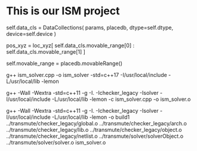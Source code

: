 # This is our ISM project

self.data_cls = DataCollections(
            params, placedb, dtype=self.dtype, device=self.device
        )

pos_xyz = loc_xyz[
                self.data_cls.movable_range[0] : self.data_cls.movable_range[1]
            ]

self.movable_range = placedb.movableRange()

g++ ism_solver.cpp -o ism_solver -std=c++17 -I/usr/local/include -L/usr/local/lib -lemon

g++ -Wall -Wextra -std=c++11 -g -I. -Ichecker_legacy -Isolver -I/usr/local/include -L/usr/local/lib -lemon -c ism_solver.cpp -o ism_solver.o

g++ -Wall -Wextra -std=c++11 -g -I. -Ichecker_legacy -Isolver -I/usr/local/include -L/usr/local/lib -lemon -o build1 ../transmute/checker_legacy/global.o ../transmute/checker_legacy/arch.o ../transmute/checker_legacy/lib.o ../transmute/checker_legacy/object.o ../transmute/checker_legacy/netlist.o ../transmute/solver/solverObject.o ../transmute/solver/solver.o ism_solver.o